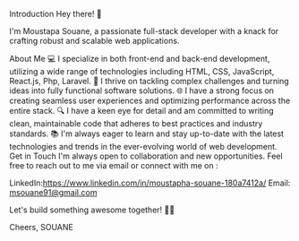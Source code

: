 
Introduction
Hey there! 👋

I'm Moustapa Souane, a passionate full-stack developer with a knack for crafting robust and scalable web applications.

About Me
💻 I specialize in both front-end and back-end development, utilizing a wide range of technologies including HTML, CSS, JavaScript, React.js, Php, Laravel.
🚀 I thrive on tackling complex challenges and turning ideas into fully functional software solutions.
🌐 I have a strong focus on creating seamless user experiences and optimizing performance across the entire stack.
🔍 I have a keen eye for detail and am committed to writing clean, maintainable code that adheres to best practices and industry standards.
📚 I'm always eager to learn and stay up-to-date with the latest technologies and trends in the ever-evolving world of web development.
Get in Touch
I'm always open to collaboration and new opportunities. Feel free to reach out to me via email or connect with me on :

LinkedIn:https://www.linkedin.com/in/moustapha-souane-180a7412a/
Email: msouane91@gmail.com

Let's build something awesome together! 🚀🌟

Cheers,
SOUANE
